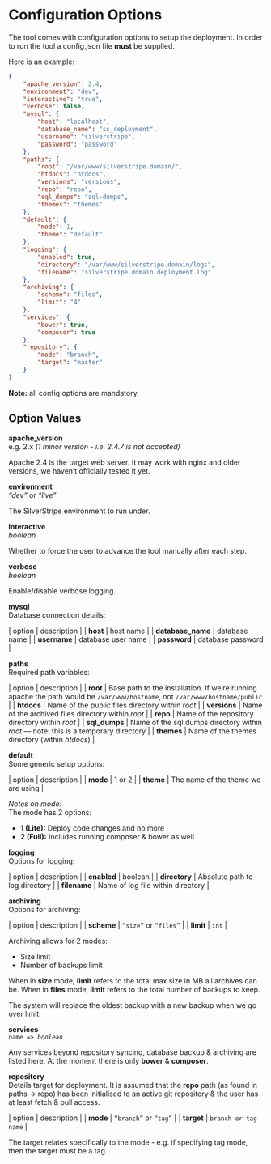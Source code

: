 # Configuration Options
The tool comes with configuration options to setup the deployment. In order to run the tool a config.json file **must** be supplied.

Here is an example:

```json
{
    "apache_version": 2.4,
    "environment": "dev",
    "interactive": "true",
    "verbose": false,
    "mysql": {
        "host": "localhost",
        "database_name": "ss_deployment",
        "username": "silverstripe",
        "password": "password"
    },
    "paths": {
        "root": "/var/www/silverstripe.domain/",
        "htdocs": "htdocs",
        "versions": "versions",
        "repo": "repo",
        "sql_dumps": "sql-dumps",
        "themes": "themes"
    },
    "default": {
        "mode": 1,
        "theme": "default"
    },
    "logging": {
        "enabled": true,
        "directory": "/var/www/silverstripe.domain/logs",
        "filename": "silverstripe.domain.deployment.log"
    },
    "archiving": {
        "scheme": "files",
        "limit": "4"
    },
    "services": {
        "bower": true,
        "composer": true
    },
    "repository": {
        "mode": "branch",
        "target": "master"
    }
}
```

**Note:** all config options are mandatory.

## Option Values

**apache_version**  
e.g. 2.x *(1 minor version - i.e. 2.4.7 is not accepted)*

Apache 2.4 is the target web server. It may work with nginx and older versions, we haven’t officially tested it yet.

**environment**  
*“dev”* or *“live”*

The SilverStripe environment to run under.

**interactive**  
*boolean*

Whether to force the user to advance the tool manually after each step.

**verbose**  
*boolean*

Enable/disable verbose logging.

**mysql**  
Database connection details:

| option | description |
| **host** | host name |
|  **database_name** | database name |
| **username** | database user name |
| **password** | database password |

**paths**  
Required path variables:

| option | description |
| **root** | Base path to the installation. If we’re running apache the path would be `/var/www/hostname`, not `/var/www/hostname/public` |
|  **htdocs** | Name of the public files directory within *root* |
| **versions** | Name of the archived files directory within *root* |
| **repo** | Name of the repository directory within *root* |
| **sql_dumps** | Name of the sql dumps directory within *root* — note: this is a temporary directory |
| **themes** | Name of the themes directory (within *htdocs*) |

**default**  
Some generic setup options:

| option | description |
|  **mode** | 1 or 2 |
|  **theme** | The name of the theme we are using |

*Notes on mode:*  
The mode has 2 options:

* **1 (Lite):** Deploy code changes and no more
* **2 (Full):** Includes running composer & bower as well

**logging**  
Options for logging:

| option | description |
|  **enabled** | boolean |
|  **directory** | Absolute path to log directory |
|  **filename** | Name of log file within directory |

**archiving**  
Options for archiving:

| option | description |
|  **scheme** | `“size”` or `“files”` |
|  **limit** | `int` |

Archiving allows for 2 modes:

* Size limit
* Number of backups limit

When in **size** mode, **limit** refers to the total max size in MB all archives can be. When in **files** mode,  **limit** refers to the total number of backups to keep.

The system will replace the oldest backup with a new backup when we go over limit.

**services**  
*`name => boolean`*

Any services beyond repository syncing, database backup & archiving are listed here. At the moment there is only **bower** & **composer**.

**repository**  
Details target for deployment. It is assumed that the **repo** path (as found in paths -> repo) has been initialised to an active git repository & the user has at least fetch & pull access.

| option | description |
|  **mode** | `“branch”` or `“tag”` |
|  **target** | `branch or tag name` |

The target relates specifically to the mode - e.g. if specifying tag mode, then the target must be a tag.

